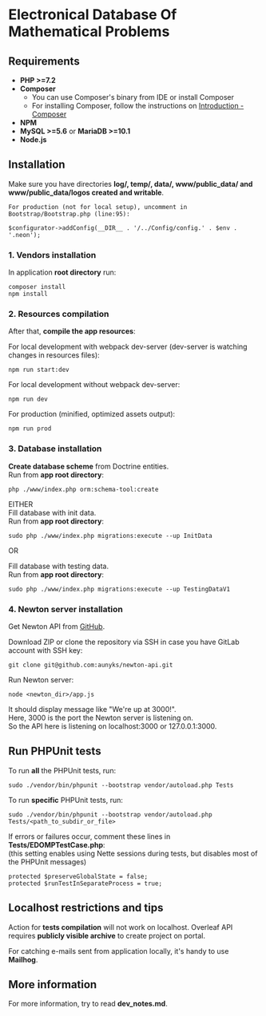 # Electronical Database Of Mathematical Problems

## Requirements

-   **PHP >=7.2**
-   **Composer**    
    -   You can use Composer's binary from IDE or install Composer  
    -   For installing Composer, follow the instructions on [Introduction - Composer](https://getcomposer.org/doc/00-intro.md)
-   **NPM**
-   **MySQL >=5.6** or **MariaDB >=10.1**
-   **Node.js**

## Installation

Make sure you have directories **log/, temp/, data/, www/public_data/ and www/public_data/logos created and writable**.

    For production (not for local setup), uncomment in Bootstrap/Bootstrap.php (line:95):    

    $configurator->addConfig(__DIR__ . '/../Config/config.' . $env . '.neon');

### 1. Vendors installation

In application **root directory** run:

    composer install
    npm install

### 2. Resources compilation

After that, **compile the app resources**:  

For local development with webpack dev-server (dev-server is watching changes in resources files):

    npm run start:dev

For local development without webpack dev-server:

    npm run dev

For production (minified, optimized assets output):

    npm run prod

### 3. Database installation

**Create database scheme** from Doctrine entities.  
Run from **app root directory**:

    php ./www/index.php orm:schema-tool:create

EITHER  
Fill database with init data.   
Run from **app root directory**:

    sudo php ./www/index.php migrations:execute --up InitData

OR

Fill database with testing data.    
Run from **app root directory**:

    sudo php ./www/index.php migrations:execute --up TestingDataV1

### 4. Newton server installation

Get Newton API from [GitHub](https://github.com/aunyks/newton-api).

Download ZIP or clone the repository via SSH in case you have GitLab account with SSH key:

    git clone git@github.com:aunyks/newton-api.git

Run Newton server:

    node <newton_dir>/app.js

It should display message like "We're up at 3000!".  
Here, 3000 is the port the Newton server is listening on.   
So the API here is listening on localhost:3000 or 127.0.0.1:3000.

## Run PHPUnit tests

To run **all** the PHPUnit tests, run:

    sudo ./vendor/bin/phpunit --bootstrap vendor/autoload.php Tests

To run **specific** PHPUnit tests, run:

    sudo ./vendor/bin/phpunit --bootstrap vendor/autoload.php Tests/<path_to_subdir_or_file>

If errors or failures occur, comment these lines in **Tests/EDOMPTestCase.php**:    
(this setting enables using Nette sessions during tests, but disables most of the PHPUnit messages)

    protected $preserveGlobalState = false;
    protected $runTestInSeparateProcess = true;

## Localhost restrictions and tips

Action for **tests compilation** will not work on localhost. Overleaf API requires **publicly visible archive** to create project on portal.

For catching e-mails sent from application locally, it's handy to use **Mailhog**.

## More information

For more information, try to read **dev_notes.md**.
